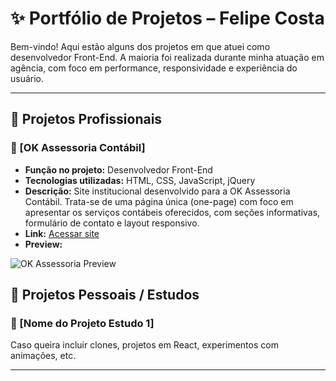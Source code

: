 # ✨ Portfólio de Projetos – Felipe Costa

Bem-vindo! Aqui estão alguns dos projetos em que atuei como desenvolvedor Front-End. A maioria foi realizada durante minha atuação em agência, com foco em performance, responsividade e experiência do usuário.

---

## 🧩 Projetos Profissionais

### 📌 [OK Assessoria Contábil]
- **Função no projeto:** Desenvolvedor Front-End
- **Tecnologias utilizadas:** HTML, CSS, JavaScript, jQuery
- **Descrição:** Site institucional desenvolvido para a OK Assessoria Contábil. Trata-se de uma página única (one-page) com foco em apresentar os serviços contábeis oferecidos, com seções informativas, formulário de contato e layout responsivo.
- **Link:** [Acessar site](https://www.okassessoriacontabil.com.br)
- **Preview:**

![OK Assessoria Preview](https://raw.githubusercontent.com/felipecostta94/portfolio-projeto/main/ok-assesoria.png)



## 🧪 Projetos Pessoais / Estudos

### 📌 [Nome do Projeto Estudo 1]
Caso queira incluir clones, projetos em React, experimentos com animações, etc.

---
